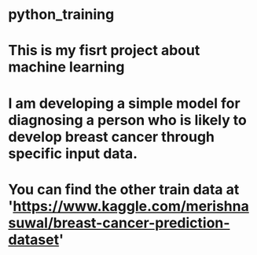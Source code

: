 # python_training
# This is my fisrt project about machine learning
# I am developing a simple model for diagnosing a person who is likely to develop breast cancer through specific input data.
# You can find the other train data at 'https://www.kaggle.com/merishnasuwal/breast-cancer-prediction-dataset'

